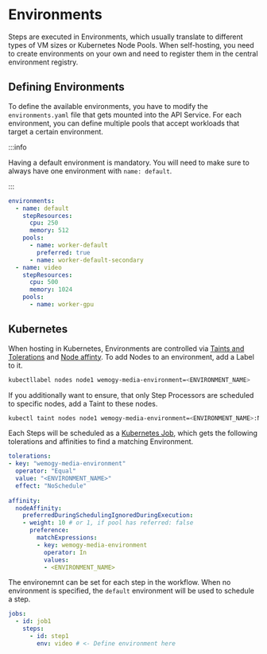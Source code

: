 # Environments

Steps are executed in Environments, which usually translate to different types of VM sizes or Kubernetes Node Pools. When self-hosting, you need to create environments on your own and need to register them in the central environment registry.

## Defining Environments

To define the available environments, you have to modify the `environments.yaml` file that gets mounted into the API Service. For each environment, you can define multiple pools that accept workloads that target a certain environment.

:::info

Having a default environment is mandatory. You will need to make sure to always have one environment with `name: default`.

:::

```yaml title="environments.yaml"
environments:
  - name: default
    stepResources:
      cpu: 250
      memory: 512
    pools:
      - name: worker-default
        preferred: true
      - name: worker-default-secondary
  - name: video
    stepResources:
      cpu: 500
      memory: 1024
    pools:
      - name: worker-gpu
```

## Kubernetes

When hosting in Kubernetes, Environments are controlled via [Taints and Tolerations](https://kubernetes.io/docs/concepts/scheduling-eviction/taint-and-toleration/) and [Node affinty](https://kubernetes.io/docs/concepts/scheduling-eviction/assign-pod-node/#affinity-and-anti-affinity). To add Nodes to an environment, add a Label to it.

```bash
kubectllabel nodes node1 wemogy-media-environment=<ENVIRONMENT_NAME>
```

If you additionally want to ensure, that only Step Processors are scheduled to specific nodes, add a Taint to these nodes.

```bash
kubectl taint nodes node1 wemogy-media-environment=<ENVIRONMENT_NAME>:NoSchedule
```

Each Steps will be scheduled as a [Kubernetes Job](https://kubernetes.io/docs/concepts/workloads/controllers/job/), which gets the following tolerations and affinities to find a matching Environment.

```yaml
tolerations:
- key: "wemogy-media-environment"
  operator: "Equal"
  value: "<ENVIRONMENT_NAME>"
  effect: "NoSchedule"
  
affinity:
  nodeAffinity:
    preferredDuringSchedulingIgnoredDuringExecution:
    - weight: 10 # or 1, if pool has referred: false
      preference:
        matchExpressions:
        - key: wemogy-media-environment
          operator: In
          values:
          - <ENVIRONMENT_NAME>
```

The environemnt can be set for each step in the workflow. When no environment is specified, the `default` environment will be used to schedule a step.

```yaml
jobs:
  - id: job1
    steps:
      - id: step1
        env: video # <- Define environment here
```
